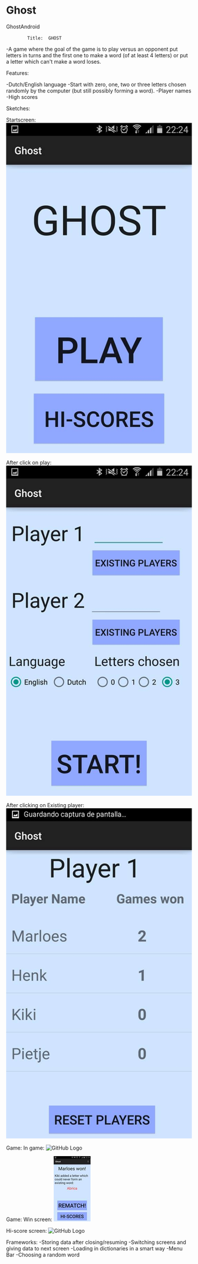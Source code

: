 # Ghost
GhostAndroid

			Title:	GHOST

-A game where the goal of the game is to play versus an opponent 
put letters in turns and the first one to make a word (of at least 4 letters) 
or put a letter which can't make a word loses.

Features:

-Dutch/English language
-Start with zero, one, two or three letters chosen randomly 
 by the computer (but still possibly forming a word).
-Player names
-High scores

Sketches:

Startscreen:
![GitHub Logo](/picsApp/main.jpg)

After click on play: ![GitHub Logo](/picsApp/choosePlayers.jpg)

After clicking on Existing player: ![GitHub Logo](/picsApp/chooseExistingPlayers.jpg)

Game: In game: ![GitHub Logo](/picsApp/game.jpg)

Game: Win screen: ![GitHub Logo](/picsApp/gameFinished.jpg)

Hi-score screen: ![GitHub Logo](/Sketches/hiScores.jpg)


Frameworks:
-Storing data after closing/resuming
-Switching screens and giving data to next screen
-Loading in dictionaries in a smart way
-Menu Bar
-Choosing a random word


